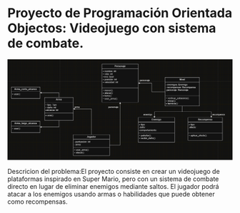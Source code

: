 # Proyecto de Programación Orientada Objectos: Videojuego con sistema de combate.

![img.png](img.png)




Descricion del problema:El proyecto consiste en crear un videojuego de plataformas inspirado en Super Mario, pero con un sistema de combate directo en lugar de eliminar enemigos mediante saltos. El jugador podrá atacar a los enemigos usando armas o habilidades que puede obtener como recompensas.  



